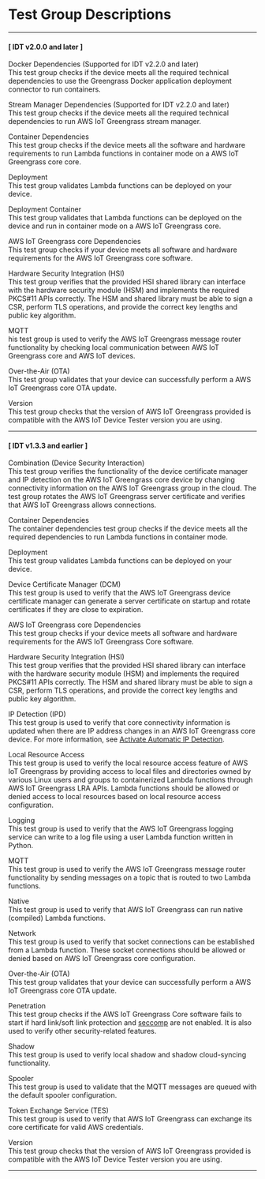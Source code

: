 # Test Group Descriptions<a name="dt-test-groups"></a>

------
#### [ IDT v2\.0\.0 and later ]

Docker Dependencies \(Supported for IDT v2\.2\.0 and later\)  
This test group checks if the device meets all the required technical dependencies to use the Greengrass Docker application deployment connector to run containers\.

Stream Manager Dependencies \(Supported for IDT v2\.2\.0 and later\)  
This test group checks if the device meets all the required technical dependencies to run AWS IoT Greengrass stream manager\.

Container Dependencies  
This test group checks if the device meets all the software and hardware requirements to run Lambda functions in container mode on a AWS IoT Greengrass core core\.

Deployment  
This test group validates Lambda functions can be deployed on your device\.

Deployment Container  
This test group validates that Lambda functions can be deployed on the device and run in container mode on a AWS IoT Greengrass core\.

AWS IoT Greengrass core Dependencies  
This test group checks if your device meets all software and hardware requirements for the AWS IoT Greengrass core software\.

Hardware Security Integration \(HSI\)  
This test group verifies that the provided HSI shared library can interface with the hardware security module \(HSM\) and implements the required PKCS\#11 APIs correctly\. The HSM and shared library must be able to sign a CSR, perform TLS operations, and provide the correct key lengths and public key algorithm\.

MQTT  
his test group is used to verify the AWS IoT Greengrass message router functionality by checking local communication between AWS IoT Greengrass core and AWS IoT devices\.

Over\-the\-Air \(OTA\)  
This test group validates that your device can successfully perform a AWS IoT Greengrass core OTA update\.

Version  
This test group checks that the version of AWS IoT Greengrass provided is compatible with the AWS IoT Device Tester version you are using\.

------
#### [ IDT v1\.3\.3 and earlier ]

Combination \(Device Security Interaction\)  
 This test group verifies the functionality of the device certificate manager and IP detection on the AWS IoT Greengrass core device by changing connectivity information on the AWS IoT Greengrass group in the cloud\. The test group rotates the AWS IoT Greengrass server certificate and verifies that AWS IoT Greengrass allows connections\.

Container Dependencies  
The container dependencies test group checks if the device meets all the required dependencies to run Lambda functions in container mode\.

Deployment  
This test group validates Lambda functions can be deployed on your device\.

Device Certificate Manager \(DCM\)  
This test group is used to verify that the AWS IoT Greengrass device certificate manager can generate a server certificate on startup and rotate certificates if they are close to expiration\.

AWS IoT Greengrass core Dependencies  
This test group checks if your device meets all software and hardware requirements for the AWS IoT Greengrass Core software\.

Hardware Security Integration \(HSI\)  
This test group verifies that the provided HSI shared library can interface with the hardware security module \(HSM\) and implements the required PKCS\#11 APIs correctly\. The HSM and shared library must be able to sign a CSR, perform TLS operations, and provide the correct key lengths and public key algorithm\.

IP Detection \(IPD\)  
This test group is used to verify that core connectivity information is updated when there are IP address changes in an AWS IoT Greengrass core device\. For more information, see [Activate Automatic IP Detection](gg-core.md#ip-auto-detect)\.

Local Resource Access  
This test group is used to verify the local resource access feature of AWS IoT Greengrass by providing access to local files and directories owned by various Linux users and groups to containerized Lambda functions through AWS IoT Greengrass LRA APIs\. Lambda functions should be allowed or denied access to local resources based on local resource access configuration\.

Logging  
This test group is used to verify that the AWS IoT Greengrass logging service can write to a log file using a user Lambda function written in Python\.

MQTT  
This test group is used to verify the AWS IoT Greengrass message router functionality by sending messages on a topic that is routed to two Lambda functions\. 

Native  
This test group is used to verify that AWS IoT Greengrass can run native \(compiled\) Lambda functions\.

Network  
This test group is used to verify that socket connections can be established from a Lambda function\. These socket connections should be allowed or denied based on AWS IoT Greengrass core configuration\.

Over\-the\-Air \(OTA\)  
This test group validates that your device can successfully perform a AWS IoT Greengrass core OTA update\.

Penetration  
This test group checks if the AWS IoT Greengrass Core software fails to start if hard link/soft link protection and [seccomp](https://www.kernel.org/doc/Documentation/prctl/seccomp_filter.txt) are not enabled\. It is also used to verify other security\-related features\.

Shadow  
This test group is used to verify local shadow and shadow cloud\-syncing functionality\.

Spooler  
This test group is used to validate that the MQTT messages are queued with the default spooler configuration\.

Token Exchange Service \(TES\)  
This test group is used to verify that AWS IoT Greengrass can exchange its core certificate for valid AWS credentials\.

Version  
This test group checks that the version of AWS IoT Greengrass provided is compatible with the AWS IoT Device Tester version you are using\.

------